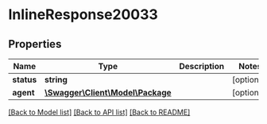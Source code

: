 # InlineResponse20033

## Properties
Name | Type | Description | Notes
------------ | ------------- | ------------- | -------------
**status** | **string** |  | [optional] 
**agent** | [**\Swagger\Client\Model\Package**](Package.md) |  | [optional] 

[[Back to Model list]](../README.md#documentation-for-models) [[Back to API list]](../README.md#documentation-for-api-endpoints) [[Back to README]](../README.md)


